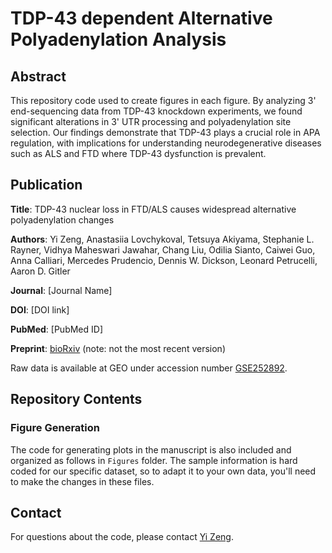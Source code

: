 # TDP-43 dependent Alternative Polyadenylation Analysis

## Abstract

This repository code used to create figures in each figure. By analyzing 3' end-sequencing data from TDP-43 knockdown experiments, we found significant alterations in 3' UTR processing and polyadenylation site selection. Our findings demonstrate that TDP-43 plays a crucial role in APA regulation, with implications for understanding neurodegenerative diseases such as ALS and FTD where TDP-43 dysfunction is prevalent.

## Publication

**Title**: TDP-43 nuclear loss in FTD/ALS causes widespread alternative polyadenylation changes

**Authors**: Yi Zeng, Anastasiia Lovchykoval, Tetsuya Akiyama, Stephanie L. Rayner, Vidhya Maheswari Jawahar, Chang Liu, Odilia Sianto, Caiwei Guo, Anna Calliari, Mercedes Prudencio, Dennis W. Dickson, Leonard Petrucelli, Aaron D. Gitler

**Journal**: [Journal Name]

**DOI**: [DOI link]

**PubMed**: [PubMed ID]

**Preprint**: [bioRxiv](https://www.biorxiv.org/content/10.1101/2024.01.22.575730v1.full) (note: not the most recent version)

Raw data is available at GEO under accession number [GSE252892](https://www.ncbi.nlm.nih.gov/geo/query/acc.cgi?acc=GSE252892).

## Repository Contents

### Figure Generation

The code for generating plots in the manuscript is also included and organized as follows in `Figures` folder. The sample information is hard coded for our specific dataset, so to adapt it to your own data, you'll need to make the changes in these files.

## Contact

For questions about the code, please contact [Yi Zeng](to:yizeng8@stanford.edu).


